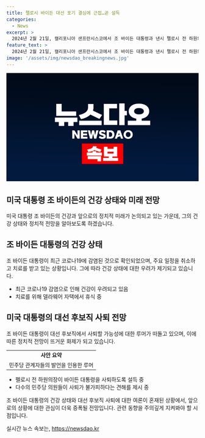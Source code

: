 ```yaml
---
title: 펠로시 바이든 대선 포기 결심에 근접…곧 설득
categories:
  - News
excerpt: >
  2024년 2월 21일, 캘리포니아 샌프란시스코에서 조 바이든 대통령과 낸시 펠로시 전 하원의장이 헬기에서 내려 걸어가는 모습이 담긴 사진이 공개됐다. 일간 워싱턴포스트에 따르면 펠로시 전 하원의장은 바이든 대통령에게 대선 후보직 사퇴를 촉구했다는 소문이 퍼졌다. 바이든 대통령은 최근 대선 TV 토론에서 거센 압박을 받았고, 코로나19 감염으로 일정을 취소한 상황이다. 델라웨어 자택에서 코로나19 치료를 받을 예정이다.
feature_text: >
  2024년 2월 21일, 캘리포니아 샌프란시스코에서 조 바이든 대통령과 낸시 펠로시 전 하원의장이 헬기에서 내려 걸어가는 모습이 담긴 사진이 공개됐다. 일간 워싱턴포스트에 따르면 펠로시 전 하원의장은 바이든 대통령에게 대선 후보직 사퇴를 촉구했다는 소문이 퍼졌다. 바이든 대통령은 최근 대선 TV 토론에서 거센 압박을 받았고, 코로나19 감염으로 일정을 취소한 상황이다. 델라웨어 자택에서 코로나19 치료를 받을 예정이다.
image: '/assets/img/newsdao_breakingnews.jpg'
---
```


<p><img src="/assets/img/newsdao_breakingnews.jpg" alt="implanttips 속보" /></p>

<h2 data-ke-size="size26">미국 대통령 조 바이든의 건강 상태와 미래 전망</h2>

<p data-ke-size="size16">미국 대통령 조 바이든의 건강과 앞으로의 정치적 미래가 논의되고 있는 가운데, 그의 건강 상태와 정치적 전망을 알아보도록 하겠습니다.</p>

<h2 data-ke-size="size24">조 바이든 대통령의 건강 상태</h2>

<p data-ke-size="size16">조 바이든 대통령이 최근 코로나19에 감염된 것으로 확인되었으며, 주요 일정을 취소하고 치료를 받고 있는 상황입니다. 그에 따라 건강 상태에 대한 우려가 제기되고 있습니다.</p>

<ul>
    <li>최근 코로나19 감염으로 인해 건강이 우려되고 있음</li>
    <li>치료를 위해 델라웨어 자택에서 휴식 중</li>
</ul>

<h2 data-ke-size="size24">미국 대통령의 대선 후보직 사퇴 전망</h2>

<p data-ke-size="size16">조 바이든 대통령이 대선 후보직에서 사퇴할 가능성에 대한 루머가 떠돌고 있으며, 이에 따른 정치적 전망이 뜨거운 화제가 되고 있습니다.</p>

<table>
    <tr>
        <td style="text-align: center; height: 17px;"><b>사안 요약</b></td>
    </tr>
    <tr>
        <td style="text-align: center; height: 17px;">민주당 관계자들의 발언을 인용한 루머</td>
    </tr>
</table>

<ul>
    <li>펠로시 전 하원의장이 바이든 대통령을 사퇴하도록 설득 중</li>
    <li>다수의 민주당 의원들이 사퇴가 불가피하다는 견해를 제시 중</li>
</ul>

<p data-ke-size="size16">조 바이든 대통령의 건강 상태와 대선 후보직 사퇴에 대한 여론이 혼재된 상황에서, 앞으로의 상황에 대한 관심이 더욱 증폭될 전망입니다. 관련 동향을 주의깊게 지켜봐야 할 시점입니다.</p>
실시간 뉴스 속보는, <a href="https://newsdao.kr" rel="dofollow">https://newsdao.kr</a>


